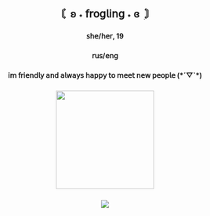 <h2 align="center">〘    ʚ ˖   𝖿𝗋𝗈𝗀𝗅𝗂𝗇𝗀   ˖ ɞ  ִ〙</h2>

###

<h4 align="center">𝗌𝗁𝖾/𝗁𝖾𝗋, 19</h4>

###

<h4 align="center">𝗋𝗎𝗌/𝖾𝗇𝗀</h4>

###

<h4 align="center">𝗂𝗆 𝖿𝗋𝗂𝖾𝗇𝖽𝗅𝗒 𝖺𝗇𝖽 𝖺𝗅𝗐𝖺𝗒𝗌 𝗁𝖺𝗉𝗉𝗒 𝗍𝗈 𝗆𝖾𝖾𝗍 𝗇𝖾𝗐 𝗉𝖾𝗈𝗉𝗅𝖾  (*´▽`*)</h4>

###

<div align="center">
  <img height="200" src="https://media.tenor.com/byhVZGkWjqAAAAAM/snow-angel-mercy.gif"  />
</div>


###

<div align="center">
  <img src="https://visitor-badge.laobi.icu/badge?page_id=froglinggg.froglinggg&right_color=darkblue&left_text=litres%20of%20beer:"  />
</div>

###
